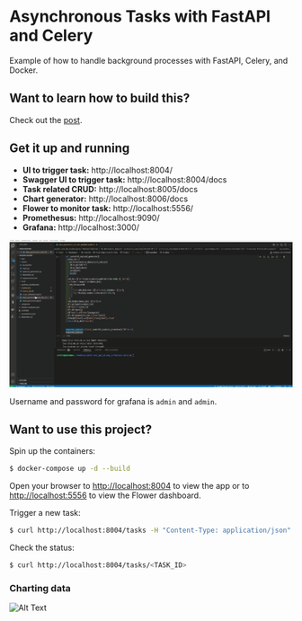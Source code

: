 # Asynchronous Tasks with FastAPI and Celery

Example of how to handle background processes with FastAPI, Celery, and Docker.

## Want to learn how to build this?

Check out the [post](https://testdriven.io/blog/fastapi-and-celery/).

## Get it up and running

- **UI to trigger task:** http://localhost:8004/
- **Swagger UI to trigger task:** http://localhost:8004/docs
- **Task related CRUD:** http://localhost:8005/docs
- **Chart generator:** http://localhost:8006/docs
- **Flower to monitor task:** http://localhost:5556/
- **Promethesus:** http://localhost:9090/
- **Grafana:** http://localhost:3000/

![Alt Text](https://github.com/pandalearnstocode/fastapi-ms/blob/develop/generate_data.gif)

Username and password for grafana is `admin` and `admin`.

## Want to use this project?

Spin up the containers:

```sh
$ docker-compose up -d --build
```

Open your browser to [http://localhost:8004](http://localhost:8004) to view the app or to [http://localhost:5556](http://localhost:5556) to view the Flower dashboard.

Trigger a new task:

```sh
$ curl http://localhost:8004/tasks -H "Content-Type: application/json" --data '{"type": 0}'
```

Check the status:

```sh
$ curl http://localhost:8004/tasks/<TASK_ID>
```

### Charting data

![Alt Text](https://github.com/pandalearnstocode/fastapi-ms/blob/develop/endpoints.gif)
